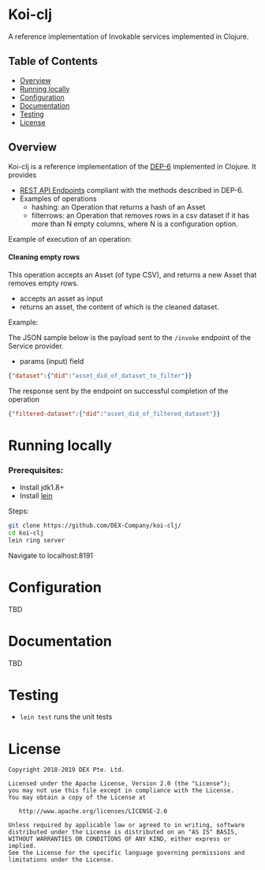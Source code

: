 # Koi-clj 

A reference implementation of Invokable services implemented in Clojure. 


## Table of Contents

* [Overview](#overview)
* [Running locally](#running-locally)
* [Configuration](#configuration)
* [Documentation](#documentation)
* [Testing](#testing)
* [License](#license)

## Overview

Koi-clj is a reference implementation of the [DEP-6](https://github.com/DEX-Company/DEPs/tree/master/6) implemented in Clojure. 
It provides 

- [REST API Endpoints](https://github.com/DEX-Company/DEPs/tree/master/6#methods) compliant with the methods described in DEP-6.
- Examples of operations
  - hashing: an Operation that returns a hash of an Asset
  - filterrows: an Operation that removes rows in a csv dataset if it has more than N empty columns, where N is a configuration option.

Example of execution of an operation:

  
#### Cleaning empty rows

This operation accepts an Asset (of type CSV), and returns a new Asset that removes empty rows.

  - accepts an asset as input
  - returns an asset, the content of which is the cleaned dataset.
  
Example:

The JSON sample below is the payload sent to the `/invoke` endpoint of the Service provider.

- params (input) field
```json
{"dataset":{"did":"asset_did_of_dataset_to_filter"}}
```

The response sent by the endpoint on successful completion of the operation
 
```json
{"filtered-dataset":{"did":"asset_did_of_filtered_dataset"}}
```

  
# Running locally

### Prerequisites:

- Install jdk1.8+
- Install [lein](https://leiningen.org)
 
Steps:

``` bash 
git clone https://github.com/DEX-Company/koi-clj/
cd koi-clj
lein ring server
```

Navigate to localhost:8191

# Configuration

TBD

# Documentation 

TBD

# Testing

- `lein test` runs the unit tests

# License

```
Copyright 2018-2019 DEX Pte. Ltd.

Licensed under the Apache License, Version 2.0 (the "License");
you may not use this file except in compliance with the License.
You may obtain a copy of the License at

   http://www.apache.org/licenses/LICENSE-2.0

Unless required by applicable law or agreed to in writing, software
distributed under the License is distributed on an "AS IS" BASIS,
WITHOUT WARRANTIES OR CONDITIONS OF ANY KIND, either express or implied.
See the License for the specific language governing permissions and
limitations under the License.
```
